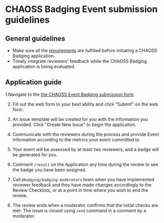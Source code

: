 # CHAOSS Badging Event submission guidelines

## General guidelines
- Make sure all the [requirements](./requirements.md) are fulfilled before initiating a CHAOSS Badging application.
- Timely integrate reviewers' feedback while the CHAOSS Badging application is being evaluated.

## Application guide

1.Navigate to the                                                                                     [the CHAOSS Event Badging submission form](https://chaoss.community/diversity-and-inclusion-badging/)

2. Fill out the web form to your best ability and click "Submit" on the web form.

3. An issue template will be created for you with the information you provided. Click "Create New Issue" to begin the application.

4. Communicate with the reviewers during the process and provide Event information according to the metrics your event committed to.

5. Your event will be assessed by at least two reviewers, and a badge will be generated for you.

6. Comment `/result` on the Application any time during the review to see the badge you have been assigned.

7. Call `@badging/badging-moderators` team when you have implemented reviewer feedback and they have made changes accordingly to the Review Checklists, or at a point in time where you wish to end the review.

8. The review ends when a moderator confirms that the initial checks are met. The issue is closed using `/end` command in a comment by a moderator.
